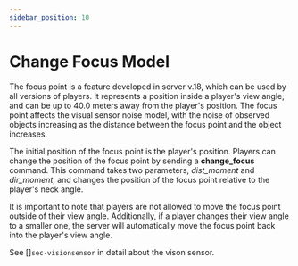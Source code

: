 ```yaml
---
sidebar_position: 10
---
```


# Change Focus Model

The focus point is a feature developed in server v.18, which can be
used by all versions of players.
It represents a position inside a player's view angle, and can be up
to 40.0 meters away from the player's position.
The focus point affects the visual sensor noise model, with the noise
of observed objects increasing as the distance between the focus point
and the object increases.

The initial position of the focus point is the player's position.
Players can change the position of the focus point by sending a
**change_focus** command.
This command takes two parameters, *dist_moment* and *dir_moment*, and
changes the position of the focus point relative to the player's neck
angle.

It is important to note that players are not allowed to move the focus
point outside of their view angle.
Additionally, if a player changes their view angle to a smaller one,
the server will automatically move the focus point back into the
player's view angle.

See []`sec-visionsensor` in detail about the vison sensor.

<!--- correct the refrence --->